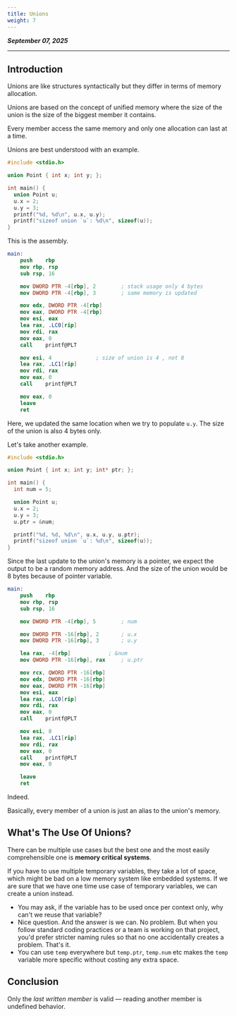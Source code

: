 ```yaml
---
title: Unions
weight: 7
---
```


_**September 07, 2025**_

***

## Introduction

Unions are like structures syntactically but they differ in terms of memory allocation.

Unions are based on the concept of unified memory where the size of the union is the size of the biggest member it contains.

Every member access the same memory and only one allocation can last at a time.

Unions are best understood with an example.

```c
#include <stdio.h>

union Point { int x; int y; };

int main() {
  union Point u;
  u.x = 2;
  u.y = 3;
  printf("%d, %d\n", u.x, u.y);
  printf("sizeof union `u`: %d\n", sizeof(u));
}
```

This is the assembly.

```nasm
main:
	push	rbp
	mov	rbp, rsp
	sub	rsp, 16

	mov	DWORD PTR -4[rbp], 2		; stack usage only 4 bytes
	mov	DWORD PTR -4[rbp], 3		; same memory is updated

	mov	edx, DWORD PTR -4[rbp]
	mov	eax, DWORD PTR -4[rbp]
	mov	esi, eax
	lea	rax, .LC0[rip]
	mov	rdi, rax
	mov	eax, 0
	call	printf@PLT

	mov	esi, 4				; size of union is 4 , not 8
	lea	rax, .LC1[rip]
	mov	rdi, rax
	mov	eax, 0
	call	printf@PLT

	mov	eax, 0
	leave
	ret
```

Here, we updated the same location when we try to populate `u.y`. The size of the union is also 4 bytes only.

Let's take another example.

```c
#include <stdio.h>

union Point { int x; int y; int* ptr; };

int main() {
  int num = 5;

  union Point u;
  u.x = 2;
  u.y = 3;
  u.ptr = &num;

  printf("%d, %d, %d\n", u.x, u.y, u.ptr);
  printf("sizeof union `u`: %d\n", sizeof(u));
}
```

Since the last update to the union's memory is a pointer, we expect the output to be a random memory address. And the size of the union would be 8 bytes because of pointer variable.

```nasm
main:
	push	rbp
	mov	rbp, rsp
	sub	rsp, 16

	mov	DWORD PTR -4[rbp], 5		; num

	mov	DWORD PTR -16[rbp], 2		; u.x
	mov	DWORD PTR -16[rbp], 3		; u.y

	lea	rax, -4[rbp]			; &num
	mov	QWORD PTR -16[rbp], rax		; u.ptr

	mov	rcx, QWORD PTR -16[rbp]
	mov	edx, DWORD PTR -16[rbp]
	mov	eax, DWORD PTR -16[rbp]
	mov	esi, eax
	lea	rax, .LC0[rip]
	mov	rdi, rax
	mov	eax, 0
	call	printf@PLT

	mov	esi, 8
	lea	rax, .LC1[rip]
	mov	rdi, rax
	mov	eax, 0
	call	printf@PLT
	mov	eax, 0

	leave
	ret
```

Indeed.

Basically, every member of a union is just an alias to the union's memory.

## What's The Use Of Unions?

There can be multiple use cases but the best one and the most easily comprehensible one is **memory critical systems**.

If you have to use multiple temporary variables, they take a lot of space, which might be bad on a low memory system like embedded systems. If we are sure that we have one time use case of temporary variables, we can create a union instead.

* You may ask, if the variable has to be used once per context only, why can't we reuse that variable?
* Nice question. And the answer is we can. No problem. But when you follow standard coding practices or a team is working on that project, you'd prefer stricter naming rules so that no one accidentally creates a problem. That's it.
* You can use `temp` everywhere but `temp.ptr`, `temp.num` etc makes the `temp` variable more specific without costing any extra space.

## Conclusion

Only the _last written member_ is valid — reading another member is undefined behavior.